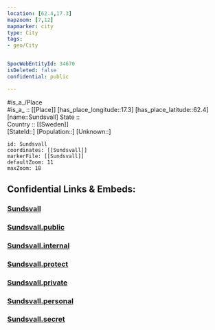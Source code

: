 ```yaml
---
location: [62.4,17.3] 
mapzoom: [7,12] 
mapmarker: city 
type: City
tags:
- geo/City


SpocWebEntityId: 34670
isDeleted: false
confidential: public

---
```

#is_a_/Place  
#is_a_ :: [[Place]] 
[has_place_longitude::17.3] 
[has_place_latitude::62.4] 
[name::Sundsvall] 
State ::  
Country :: [[Sweden]]  
[StateId::] 
[Population::] 
[Unknown::] 


```leaflet
id: Sundsvall
coordinates: [[Sundsvall]] 
markerFile: [[Sundsvall]] 
defaultZoom: 11 
maxZoom: 18
```


## Confidential Links & Embeds: 

### [Sundsvall](/_Standards/Earth/Continent/Europe/Europe~North/Sweden/Provinces~Sweden/Västernorrland/City/Sundsvall.md) 

### [Sundsvall.public](/_public/Earth/Continent/Europe/Europe~North/Sweden/Provinces~Sweden/Västernorrland/City/Sundsvall.public.md) 

### [Sundsvall.internal](/_internal/Earth/Continent/Europe/Europe~North/Sweden/Provinces~Sweden/Västernorrland/City/Sundsvall.internal.md) 

### [Sundsvall.protect](/_protect/Earth/Continent/Europe/Europe~North/Sweden/Provinces~Sweden/Västernorrland/City/Sundsvall.protect.md) 

### [Sundsvall.private](/_private/Earth/Continent/Europe/Europe~North/Sweden/Provinces~Sweden/Västernorrland/City/Sundsvall.private.md) 

### [Sundsvall.personal](/_personal/Earth/Continent/Europe/Europe~North/Sweden/Provinces~Sweden/Västernorrland/City/Sundsvall.personal.md) 

### [Sundsvall.secret](/_secret/Earth/Continent/Europe/Europe~North/Sweden/Provinces~Sweden/Västernorrland/City/Sundsvall.secret.md)

